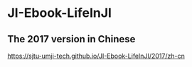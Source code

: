 # JI-Ebook-LifeInJI

## The 2017 version in Chinese

https://sjtu-umji-tech.github.io/JI-Ebook-LifeInJI/2017/zh-cn

